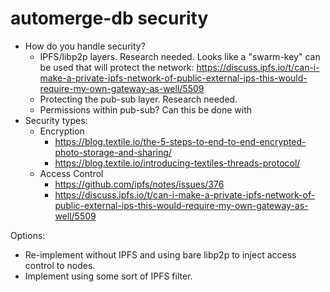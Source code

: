 # automerge-db security

- How do you handle security?
  - IPFS/libp2p layers. Research needed. Looks like a "swarm-key" can be used that will protect the network:
    <https://discuss.ipfs.io/t/can-i-make-a-private-ipfs-network-of-public-external-ips-this-would-require-my-own-gateway-as-well/5509>
  - Protecting the pub-sub layer. Research needed.
  - Permissions within pub-sub? Can this be done with
- Security types:
  - Encryption
    - <https://blog.textile.io/the-5-steps-to-end-to-end-encrypted-photo-storage-and-sharing/>
    - <https://blog.textile.io/introducing-textiles-threads-protocol/>
  - Access Control
    - <https://github.com/ipfs/notes/issues/376>
    - <https://discuss.ipfs.io/t/can-i-make-a-private-ipfs-network-of-public-external-ips-this-would-require-my-own-gateway-as-well/5509>

Options:

- Re-implement without IPFS and using bare libp2p to inject access control to nodes.
- Implement using some sort of IPFS filter.
